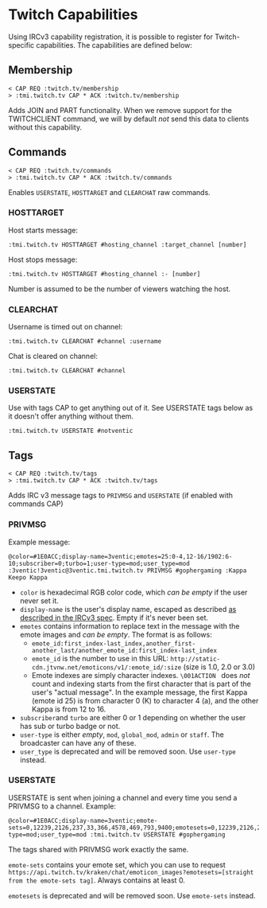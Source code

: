 Twitch Capabilities
===================

Using IRCv3 capability registration, it is possible to register for Twitch-specific
capabilities. The capabilities are defined below:

## Membership

    < CAP REQ :twitch.tv/membership
    > :tmi.twitch.tv CAP * ACK :twitch.tv/membership

Adds JOIN and PART functionality.  When we remove support for the TWITCHCLIENT command, we will by default *not* send this data to clients without this capability.

## Commands

    < CAP REQ :twitch.tv/commands
    > :tmi.twitch.tv CAP * ACK :twitch.tv/commands

Enables `USERSTATE`, `HOSTTARGET` and `CLEARCHAT` raw commands.

### HOSTTARGET

Host starts message:

    :tmi.twitch.tv HOSTTARGET #hosting_channel :target_channel [number]

Host stops message:

    :tmi.twitch.tv HOSTTARGET #hosting_channel :- [number]

Number is assumed to be the number of viewers watching the host.

### CLEARCHAT

Username is timed out on channel:

    :tmi.twitch.tv CLEARCHAT #channel :username

Chat is cleared on channel:

    :tmi.twitch.tv CLEARCHAT #channel

### USERSTATE

Use with tags CAP to get anything out of it. See USERSTATE tags below as it doesn't offer anything without them.

    :tmi.twitch.tv USERSTATE #notventic

## Tags

    < CAP REQ :twitch.tv/tags
    > :tmi.twitch.tv CAP * ACK :twitch.tv/tags

Adds IRC v3 message tags to `PRIVMSG` and `USERSTATE` (if enabled with commands CAP)

### PRIVMSG

Example message:

    @color=#1E0ACC;display-name=3ventic;emotes=25:0-4,12-16/1902:6-10;subscriber=0;turbo=1;user-type=mod;user_type=mod :3ventic!3ventic@3ventic.tmi.twitch.tv PRIVMSG #gophergaming :Kappa Keepo Kappa

- `color` is hexadecimal RGB color code, which *can be empty* if the user never set it.
- `display-name` is the user's display name, escaped as described [as described in the IRCv3 spec](http://ircv3.net/specs/core/message-tags-3.2.html). Empty if it's never been set.
- `emotes` contains information to replace text in the message with the emote images and *can be empty*. The format is as follows:
  - `emote_id:first_index-last_index,another_first-another_last/another_emote_id:first_index-last_index`
  - `emote_id` is the number to use in this URL: `http://static-cdn.jtvnw.net/emoticons/v1/:emote_id/:size` (size is 1.0, 2.0 or 3.0)
  - Emote indexes are simply character indexes. `\001ACTION ` does *not* count and indexing starts from the first character that is part of the user's "actual message". In the example message, the first Kappa (emote id 25) is from character 0 (K) to character 4 (a), and the other Kappa is from 12 to 16.
- `subscriber`and `turbo` are either 0 or 1 depending on whether the user has sub or turbo badge or not.
- `user-type` is either *empty*, `mod`, `global_mod`, `admin` or `staff`. The broadcaster can have any of these.
- `user_type` is deprecated and will be removed soon. Use `user-type` instead.

### USERSTATE

USERSTATE is sent when joining a channel and every time you send a PRIVMSG to a channel. Example:

    @color=#1E0ACC;display-name=3ventic;emote-sets=0,12239,2126,237,33,366,4578,469,793,9400;emotesets=0,12239,2126,237,33,366,4578,469,793,9400;subscriber=0;turbo=1;user-type=mod;user_type=mod :tmi.twitch.tv USERSTATE #gophergaming

The tags shared with PRIVMSG work exactly the same.

`emote-sets` contains your emote set, which you can use to request `https://api.twitch.tv/kraken/chat/emoticon_images?emotesets=[straight from the emote-sets tag]`. Always contains at least 0.

`emotesets` is deprecated and will be removed soon. Use `emote-sets` instead.
